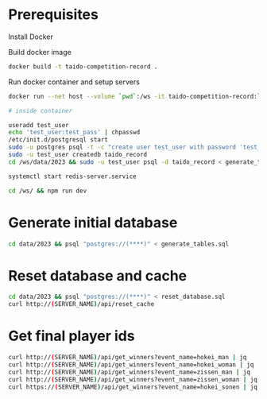 # Prerequisites

Install Docker

Build docker image
```bash
docker build -t taido-competition-record .
```

Run docker container and setup servers
```bash
docker run --net host --volume `pwd`:/ws -it taido-competition-record:latest bash

# inside container

useradd test_user
echo 'test_user:test_pass' | chpasswd
/etc/init.d/postgresql start
sudo -u postgres psql -t -c "create user test_user with password 'test_pass' login superuser createdb"
sudo -u test_user createdb taido_record
cd /ws/data/2023 && sudo -u test_user psql -d taido_record < generate_tables.sql

systemctl start redis-server.service

cd /ws/ && npm run dev
```

# Generate initial database

```bash
cd data/2023 && psql "postgres://(****)" < generate_tables.sql
```

# Reset database and cache

```bash
cd data/2023 && psql "postgres://(****)" < reset_database.sql
curl http://(SERVER_NAME)/api/reset_cache
```

# Get final player ids

```bash
curl http://(SERVER_NAME)/api/get_winners?event_name=hokei_man | jq
curl http://(SERVER_NAME)/api/get_winners?event_name=hokei_woman | jq
curl http://(SERVER_NAME)/api/get_winners?event_name=zissen_man | jq
curl http://(SERVER_NAME)/api/get_winners?event_name=zissen_woman | jq
curl https://(SERVER_NAME)/api/get_winners?event_name=hokei_sonen | jq
```
